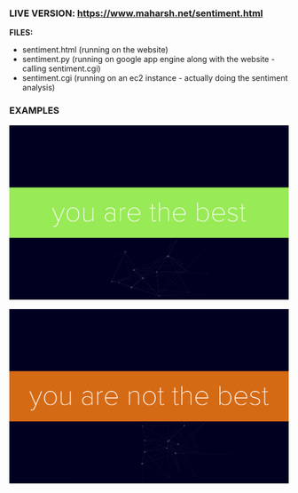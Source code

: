 ### LIVE VERSION: https://www.maharsh.net/sentiment.html

**FILES:**
- sentiment.html (running on the website)
- sentiment.py   (running on google app engine along with the website - calling sentiment.cgi)
- sentiment.cgi  (running on an ec2 instance - actually doing the sentiment analysis)

### EXAMPLES

![image](https://raw.githubusercontent.com/maharshmellow/sentiment-analysis/7a39a9cea36b9295e9403da00b83ed47954160ec/production/images/Screen%20Shot%202016-05-21%20at%2011.59.43%20PM.png?token=AEYMZYbOvi0YbInh70_KZvaj70wib_Ppks5XSog-wA%3D%3D)

![image](https://raw.githubusercontent.com/maharshmellow/sentiment-analysis/7a39a9cea36b9295e9403da00b83ed47954160ec/production/images/Screen%20Shot%202016-05-21%20at%2011.59.13%20PM.png?token=AEYMZbhTPlETQ-IwB2EQ7escLN9Zusltks5XSogSwA%3D%3D)

